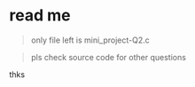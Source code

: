 # read me 

 >only file left is mini_project-Q2.c 

 >pls check source code for other questions 

 thks
